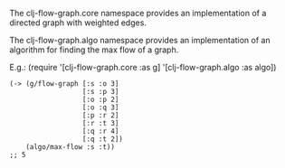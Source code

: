 The clj-flow-graph.core namespace provides an implementation of a directed graph with weighted edges.

The clj-flow-graph.algo namespace provides an implementation of an algorithm for finding the max flow of a graph.

E.g.:
    (require '[clj-flow-graph.core :as g]
             '[clj-flow-graph.algo :as algo])
    
    (-> (g/flow-graph [:s :o 3]
                      [:s :p 3]
                      [:o :p 2]
                      [:o :q 3]
                      [:p :r 2]
                      [:r :t 3]
                      [:q :r 4]
                      [:q :t 2])
        (algo/max-flow :s :t))
    ;; 5